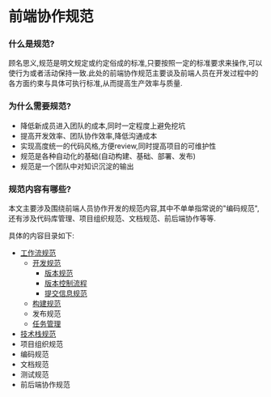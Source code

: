 # 前端协作规范

### 什么是规范?

顾名思义,规范是明文规定或约定俗成的标准,只要按照一定的标准要求来操作,可以使行为或者活动保持一致.此处的前端协作规范主要谈及前端人员在开发过程中的各方面约束与具体可执行标准,从而提高生产效率与质量.

### 为什么需要规范?

- 降低新成员进入团队的成本,同时一定程度上避免挖坑
- 提高开发效率、团队协作效率,降低沟通成本
- 实现高度统一的代码风格,方便review,同时提高项目的可维护性
- 规范是各种自动化的基础(自动构建、基础、部署、发布)
- 规范是一个团队中对知识沉淀的输出

### 规范内容有哪些?

本文主要涉及围绕前端人员协作开发的规范内容,其中不单单指常说的"编码规范",还有涉及代码库管理、项目组织规范、文档规范、前后端协作等等.

具体的内容目录如下:

- [工作流规范](./工作流规范)
  - [开发规范](./工作流规范/开发规范)
    - [版本规范](./工作流规范/开发规范/版本规范.md)
    - [版本控制流程](./工作流规范/开发规范/版本控制流程.md)
    - [提交信息规范](./工作流规范/开发规范/提交信息规范.md)
  - [构建规范](./工作流规范/构建规范.md)
  - 发布规范
  - [任务管理](./工作流规范/任务管理.md)
- [技术栈规范](./技术栈规范/技术栈规范.md)
- 项目组织规范
- 编码规范
- 文档规范
- 测试规范
- 前后端协作规范

